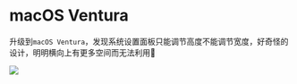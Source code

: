 # macOS Ventura

升级到`macOS Ventura`，发现系统设置面板只能调节高度不能调节宽度，好奇怪的设计，明明横向上有更多空间而无法利用🤔


![](https://4.z.wiki/autoupload/2022-11-02/6c2370d5fc1345a6bba6c0e1a25f8067.image.png)
